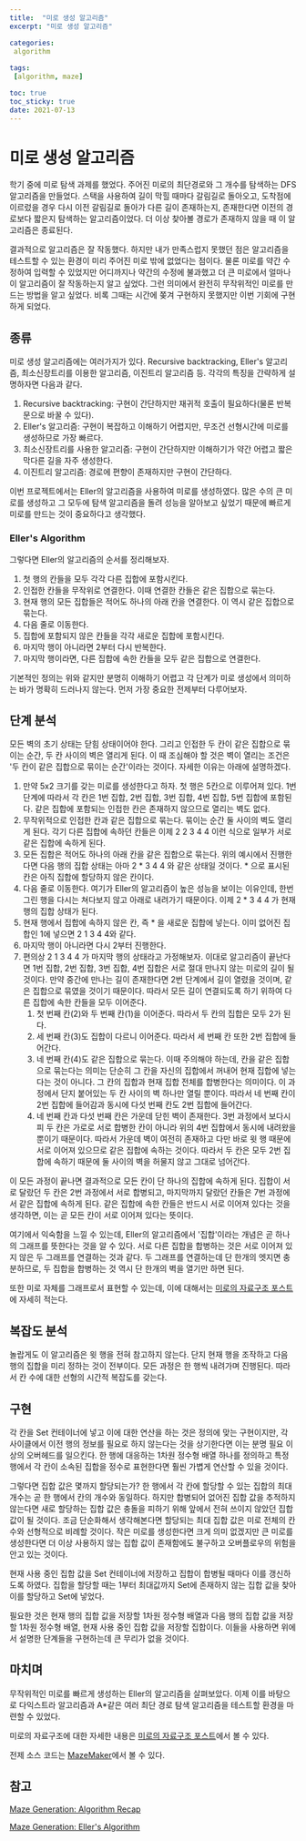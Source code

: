 ```yaml
---
title:  "미로 생성 알고리즘"
excerpt: "미로 생성 알고리즘"

categories:
 algorithm
 
tags:
 [algorithm, maze]

toc: true
toc_sticky: true
date: 2021-07-13
---
```


# 미로 생성 알고리즘

학기 중에 미로 탐색 과제를 했었다. 주어진 미로의 최단경로와 그 개수를 탐색하는 DFS 알고리즘을 만들었다. 스택을 사용하여 길이 막힐 때마다 갈림길로 돌아오고, 도착점에 이르렀을 경우 다시 이전 갈림길로 돌아가 다른 길이 존재하는지, 존재한다면 이전의 경로보다 짧은지 탐색하는 알고리즘이었다. 더 이상 찾아볼 경로가 존재하지 않을 때 이 알고리즘은 종료된다. 

결과적으로 알고리즘은 잘 작동했다. 하지만 내가 만족스럽지 못했던 점은 알고리즘을 테스트할 수 있는 환경이 미리 주어진 미로 밖에 없었다는 점이다. 물론 미로를 약간 수정하여 입력할 수 있었지만 어디까지나 약간의 수정에 불과했고 더 큰 미로에서 얼마나 이 알고리즘이 잘 작동하는지 알고 싶었다. 그런 의미에서 완전히 무작위적인 미로를 만드는 방법을 알고 싶었다. 비록 그때는 시간에 쫒겨 구현하지 못했지만 이번 기회에 구현하게 되었다. 

## 종류

미로 생성 알고리즘에는 여러가지가 있다. Recursive backtracking, Eller's 알고리즘, 최소신장트리를 이용한 알고리즘, 이진트리 알고리즘 등. 각각의 특징을 간략하게 설명하자면 다음과 같다. 

1. Recursive backtracking: 구현이 간단하지만 재귀적 호출이 필요하다(물론 반복문으로 바꿀 수 있다).
2. Eller's 알고리즘: 구현이 복잡하고 이해하기 어렵지만, 무조건 선형시간에 미로를 생성하므로 가장 빠르다. 
3. 최소신장트리를 사용한 알고리즘: 구현이 간단하지만 이해하기가 약간 어렵고 짧은 막다른 길을 자주 생성한다. 
4. 이진트리 알고리즘: 경로에 편향이 존재하지만 구현이 간단하다. 

이번 프로젝트에서는 Eller의 알고리즘을 사용하여 미로를 생성하였다. 많은 수의 큰 미로를 생성하고 그 모두에 탐색 알고리즘을 돌려 성능을 알아보고 싶었기 때문에 빠르게 미로를 만드는 것이 중요하다고 생각했다. 

### Eller's Algorithm

그렇다면 Eller의 알고리즘의 순서를 정리해보자. 

1. 첫 행의 칸들을 모두 각각 다른 집합에 포함시킨다. 
2. 인접한 칸들을 무작위로 연결한다. 이때 연결한 칸들은 같은 집합으로 묶는다.
3. 현재 행의 모든 집합들은 적어도 하나의 아래 칸을 연결한다. 이 역시 같은 집합으로 묶는다. 
4. 다음 줄로 이동한다. 
5. 집합에 포함되지 않은 칸들을 각각 새로운 집합에 포함시킨다. 
6. 마지막 행이 아니라면 2부터 다시 반복한다. 
7. 마지막 행이라면, 다른 집합에 속한 칸들을 모두 같은 집합으로 연결한다. 

기본적인 정의는 위와 같지만 분명히 이해하기 어렵고 각 단계가 미로 생성에서 의미하는 바가 명확히 드러나지 않는다. 먼저 가장 중요한 전제부터 다루어보자. 

## 단계 분석

모든 벽의 초기 상태는 닫힘 상태이어야 한다. 그리고 인접한 두 칸이 같은 집합으로 묶이는 순간, 두 칸 사이의 벽은 열리게 된다. 이 때 조심해야 할 것은 벽이 열리는 조건은 '두 칸이 같은 집합으로 묶이는 순간'이라는 것이다. 자세한 이유는 아래에 설명하겠다. 

1. 만약 5x2 크기를 갖는 미로를 생성한다고 하자. 첫 행은 5칸으로 이루어져 있다. 1번 단계에 따라서 각 칸은 1번 집합, 2번 집합, 3번 집합, 4번 집합, 5번 집합에 포함된다. 같은 집합에 포함되는 인접한 칸은 존재하지 않으므로 열리는 벽도 없다. 
2. 무작위적으로 인접한 칸과 같은 집합으로 묶는다. 묶이는 순간 둘 사이의 벽도 열리게 된다. 각기 다른 집합에 속하던 칸들은 이제 2 2 3 4 4 이런 식으로 일부가 서로 같은 집합에 속하게 된다. 
3. 모든 집합은 적어도 하나의 아래 칸을 같은 집합으로 묶는다. 위의 예시에서 진행한다면 다음 행의 집합 상태는 아마 2 * 3 4 4 와 같은 상태일 것이다. * 으로 표시된 칸은 아직 집합에 할당하지 않은 칸이다. 
4. 다음 줄로 이동한다. 여기가 Eller의 알고리즘이 높은 성능을 보이는 이유인데, 한번 그린 행을 다시는 쳐다보지 않고 아래로 내려가기 때문이다. 이제 2 * 3 4 4 가 현재 행의 집합 상태가 된다. 
5. 현재 행에서 집합에 속하지 않은 칸, 즉 * 을 새로운 집합에 넣는다. 이미 없어진 집합인 1에 넣으면 2 1 3 4 4와 같다. 
6. 마지막 행이 아니라면 다시 2부터 진행한다. 
7. 편의상 2 1 3 4 4 가 마지막 행의 상태라고 가정해보자. 이대로 알고리즘이 끝난다면 1번 집합, 2번 집합, 3번 집합, 4번 집합은 서로 절대 만나지 않는 미로의 길이 될 것이다. 만약 중간에 만나는 길이 존재한다면 2번 단계에서 길이 열렸을 것이며, 같은 집합으로 묶였을 것이기 때문이다. 따라서 모든 길이 연결되도록 하기 위하여 다른 집합에 속한 칸들을 모두 이어준다. 
   1. 첫 번째 칸(2)와 두 번째 칸(1)을 이어준다. 따라서 두 칸의 집합은 모두 2가 된다. 
   2. 세 번째 칸(3)도 집합이 다르니 이어준다. 따라서 세 번째 칸 또한 2번 집합에 들어간다. 
   3. 네 번째 칸(4)도 같은 집합으로 묶는다. 이때 주의해야 하는데, 칸을 같은 집합으로 묶는다는 의미는 단순히 그 칸을 자신의 집합에서 꺼내어 현재 집합에 넣는다는 것이 아니다. 그 칸의 집합과 현재 집합 전체를 합병한다는 의미이다. 이 과정에서 단지 붙어있는 두 칸 사이의 벽 하나만 열릴 뿐이다. 따라서 네 번째 칸이 2번 집합에 들어감과 동시에 다섯 번째 칸도 2번 집합에 들어간다. 
   4. 네 번째 칸과 다섯 번째 칸은 가운데 닫힌 벽이 존재한다. 3번 과정에서 보다시피 두 칸은 가로로 서로 합병한 칸이 아니라 위의 4번 집합에서 동시에 내려왔을 뿐이기 때문이다. 따라서 가운데 벽이 여전히 존재하고 다만 바로 윗 행 때문에 서로 이어져 있으므로 같은 집합에 속하는 것이다. 따라서 두 칸은 모두 2번 집합에 속하기 때문에 둘 사이의 벽을 허물지 않고 그대로 넘어간다. 

이 모든 과정이 끝나면 결과적으로 모든 칸이 단 하나의 집합에 속하게 된다. 집합이 서로 달랐던 두 칸은 2번 과정에서 서로 합병되고, 마지막까지 달랐던 칸들은 7번 과정에서 같은 집합에 속하게 된다. 같은 집합에 속한 칸들은 반드시 서로 이어져 있다는 것을 생각하면, 이는 곧 모든 칸이 서로 이어져 있다는 뜻이다. 

여기에서 익숙함을 느낄 수 있는데, Eller의 알고리즘에서 '집합'이라는 개념은 곧 하나의 그래프를 뜻한다는 것을 알 수 있다. 서로 다른 집합을 합병하는 것은 서로 이어져 있지 않은 두 그래프를 연결하는 것과 같다. 두 그래프를 연결하는데 단 한개의 엣지면 충분하므로, 두 집합을 합병하는 것 역시 단 한개의 벽을 열기만 하면 된다. 

또한 미로 자체를 그래프로서 표현할 수 있는데, 이에 대해서는 [미로의 자료구조 포스트](https://altair823.com/post/data_structure/2021-07-13-maze_structure.html)에 자세히 적는다. 

## 복잡도 분석

놀랍게도 이 알고리즘은 윗 행을 전혀 참고하지 않는다. 단지 현재 행을 조작하고 다음 행의 집합을 미리 정하는 것이 전부이다. 모든 과정은 한 행씩 내려가며 진행된다. 따라서 칸 수에 대한 선형의 시간적 복잡도를 갖는다. 

## 구현

각 칸을 Set 컨테이너에 넣고 이에 대한 연산을 하는 것은 정의에 맞는 구현이지만, 각 사이클에서 이전 행의 정보를 필요로 하지 않는다는 것을 상기한다면 이는 분명 필요 이상의 오버헤드를 일으킨다. 한 행에 대응하는 1차원 정수형 배열 하나를 정의하고 특정 행에서 각 칸이 소속된 집합을 정수로 표현한다면 훨씬 가볍게 연산할 수 있을 것이다. 

그렇다면 집합 값은 몇까지 할당되는가? 한 행에서 각 칸에 할당할 수 있는 집합의 최대 개수는 곧 한 행에서 칸의 개수와 동일하다. 하지만 합병되어 없어진 집합 값을 추적하지 않는다면 새로 할당하는 집합 값은 충돌을 피하기 위해 앞에서 전혀 쓰이지 않았던 집합 값이 될 것이다. 조금 단순화해서 생각해본다면 할당되는 최대 집합 값은 미로 전체의 칸 수와 선형적으로 비례할 것이다. 작은 미로를 생성한다면 크게 의미 없겠지만 큰 미로를 생성한다면 더 이상 사용하지 않는 집합 값이 존재함에도 불구하고 오버플로우의 위험을 안고 있는 것이다. 

현재 사용 중인 집합 값을 Set 컨테이너에 저장하고 집합이 합병될 때마다 이를 갱신하도록 하였다. 집합을 할당할 때는 1부터 최대값까지 Set에 존재하지 않는 집합 값을 찾아 이를 할당하고 Set에 넣었다. 

필요한 것은 현재 행의 집합 값을 저장할 1차원 정수형 배열과 다음 행의 집합 값을 저장할 1차원 정수형 배열, 현재 사용 중인 집합 값을 저장할 집합이다. 이들을 사용하면 위에서 설명한 단계들을 구현하는데 큰 무리가 없을 것이다. 

## 마치며

무작위적인 미로를 빠르게 생성하는 Eller의 알고리즘을 살펴보았다. 이제 이를 바탕으로 다익스트라 알고리즘과 A*같은 여러 최단 경로 탐색 알고리즘을 테스트할 환경을 마련할 수 있었다. 

미로의 자료구조에 대한 자세한 내용은 [미로의 자료구조 포스트](https://altair823.com/post/data_structure/2021-07-13-maze_structure.html)에서 볼 수 있다. 

전제 소스 코드는 [MazeMaker](https://github.com/altair823/MazeMaker)에서 볼 수 있다. 

## 참고

[Maze Generation: Algorithm Recap](http://weblog.jamisbuck.org/2011/2/7/maze-generation-algorithm-recap.html)

[Maze Generation: Eller's Algorithm](http://weblog.jamisbuck.org/2010/12/29/maze-generation-eller-s-algorithm)



<script src="https://utteranc.es/client.js"
        repo="altair823/blog_comments"
        issue-term="pathname"
        theme="github-light"
        crossorigin="anonymous"
        async>
</script>
